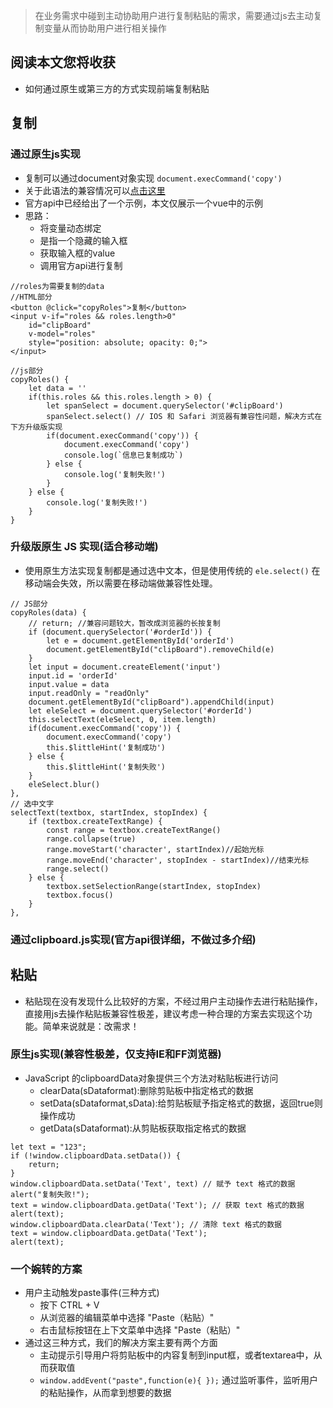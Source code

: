 > 在业务需求中碰到主动协助用户进行复制粘贴的需求，需要通过js去主动复制变量从而协助用户进行相关操作

## 阅读本文您将收获
* 如何通过原生或第三方的方式实现前端复制粘贴

## 复制
### 通过原生js实现
* 复制可以通过document对象实现 `document.execCommand('copy')`
* 关于此语法的兼容情况可以[点击这里](https://developer.mozilla.org/zh-CN/docs/Web/API/Document/execCommand)
* 官方api中已经给出了一个示例，本文仅展示一个vue中的示例
* 思路：
	* 将变量动态绑定
	* 是指一个隐藏的输入框
	* 获取输入框的value
	* 调用官方api进行复制
	
```
//roles为需要复制的data
//HTML部分
<button @click="copyRoles">复制</button>
<input v-if="roles && roles.length>0" 
	id="clipBoard" 
	v-model="roles" 
	style="position: absolute; opacity: 0;">
</input>

//js部分
copyRoles() {
	let data = ''
	if(this.roles && this.roles.length > 0) {
		let spanSelect = document.querySelector('#clipBoard')
		spanSelect.select() // IOS 和 Safari 浏览器有兼容性问题，解决方式在下方升级版实现
		if(document.execCommand('copy')) {
			document.execCommand('copy')
			console.log(`信息已复制成功`)
		} else {
			console.log('复制失败!')
		}
	} else {
		console.log('复制失败!')
	}
}
```

### 升级版原生 JS 实现(适合移动端)
* 使用原生方法实现复制都是通过选中文本，但是使用传统的 `ele.select()` 在移动端会失效，所以需要在移动端做兼容性处理。

```
// JS部分
copyRoles(data) {
    // return; //兼容问题较大，暂改成浏览器的长按复制
    if (document.querySelector('#orderId')) {
        let e = document.getElementById('orderId')
        document.getElementById("clipBoard").removeChild(e)
    }
    let input = document.createElement('input')
    input.id = 'orderId'
    input.value = data
    input.readOnly = "readOnly"
    document.getElementById("clipBoard").appendChild(input)
    let eleSelect = document.querySelector('#orderId')
    this.selectText(eleSelect, 0, item.length)
    if(document.execCommand('copy')) {
        document.execCommand('copy')
        this.$littleHint('复制成功')
    } else {
        this.$littleHint('复制失败')
    }
    eleSelect.blur()
},
// 选中文字
selectText(textbox, startIndex, stopIndex) {
    if (textbox.createTextRange) {
        const range = textbox.createTextRange()
        range.collapse(true)
        range.moveStart('character', startIndex)//起始光标
        range.moveEnd('character', stopIndex - startIndex)//结束光标
        range.select()
    } else {
        textbox.setSelectionRange(startIndex, stopIndex)
        textbox.focus()
    }
},
```


### 通过clipboard.js实现(官方api很详细，不做过多介绍)

## 粘贴
* 粘贴现在没有发现什么比较好的方案，不经过用户主动操作去进行粘贴操作，直接用js去操作粘贴板兼容性极差，建议考虑一种合理的方案去实现这个功能。简单来说就是：改需求！

### 原生js实现(兼容性极差，仅支持IE和FF浏览器)

* JavaScript 的clipboardData对象提供三个方法对粘贴板进行访问
	* clearData(sDataformat):删除剪贴板中指定格式的数据 
	* setData(sDataformat,sData):给剪贴板赋予指定格式的数据，返回true则操作成功 
	* getData(sDataformat):从剪贴板获取指定格式的数据
	
```
let text = "123"; 
if (!window.clipboardData.setData()) {
	return;
}
window.clipboardData.setData('Text', text) // 赋予 text 格式的数据 
alert("复制失败!"); 
text = window.clipboardData.getData('Text'); // 获取 text 格式的数据 
alert(text);
window.clipboardData.clearData('Text'); // 清除 text 格式的数据 
text = window.clipboardData.getData('Text'); 
alert(text); 
```
### 一个婉转的方案
* 用户主动触发paste事件(三种方式)
	* 按下 CTRL + V
	* 从浏览器的编辑菜单中选择 "Paste（粘贴）"
	* 右击鼠标按钮在上下文菜单中选择 "Paste（粘贴）"
* 通过这三种方式，我们的解决方案主要有两个方面
	* 主动提示引导用户将剪贴板中的内容复制到input框，或者textarea中，从而获取值
	* `window.addEvent("paste",function(e){ });` 通过监听事件，监听用户的粘贴操作，从而拿到想要的数据